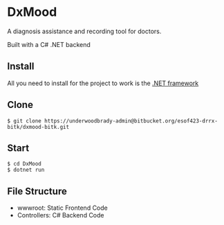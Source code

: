 # DxMood
A diagnosis assistance and recording tool for doctors. 

Built with a C# .NET backend

## Install

All you need to install for the project to work is the [.NET framework](https://dotnet.microsoft.com/en-us/download)
    
## Clone

    $ git clone https://underwoodbrady-admin@bitbucket.org/esof423-drrx-bitk/dxmood-bitk.git

## Start

    $ cd DxMood
    $ dotnet run
    
## File Structure

- wwwroot: Static Frontend Code
- Controllers: C# Backend Code
